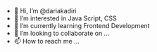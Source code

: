 - 👋 Hi, I’m @dariakadiri
- 👀 I’m interested in Java Script, CSS
- 🌱 I’m currently learning Frontend Development
- 💞️ I’m looking to collaborate on ...
- 📫 How to reach me ...

<!---
dariakadiri/dariakadiri is a ✨ special ✨ repository because its `README.md` (this file) appears on your GitHub profile.
You can click the Preview link to take a look at your changes.
--->
